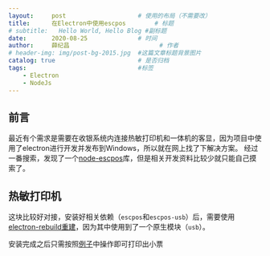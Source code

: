 ```yaml
---
layout:     post   				    # 使用的布局（不需要改）
title:      在Electron中使用escpos		  # 标题 
# subtitle:   Hello World, Hello Blog #副标题
date:       2020-08-25 				# 时间
author:     薛纪昌 						# 作者
# header-img: img/post-bg-2015.jpg 	#这篇文章标题背景图片
catalog: true 						# 是否归档
tags:								#标签
    - Electron
    - NodeJs
---
```


## 前言
最近有个需求是需要在收银系统内连接热敏打印机和一体机的客显，因为项目中使用了electron进行开发并发布到Windows，所以就在网上找了下解决方案。
经过一番搜索，发现了一个[node-escpos](https://github.com/song940/node-escpos)库，但是相关开发资料比较少就只能自己摸索了。

## 热敏打印机
这块比较好对接，安装好相关依赖（```escpos```和```escpos-usb```）后，需要使用[electron-rebuild重建](https://github.com/electron/electron-rebuild#how-does-it-work)，因为其中使用到了一个原生模块（```usb```）。

安装完成之后只需按照[例子](https://github.com/song940/node-escpos#example)中操作即可打印出小票
